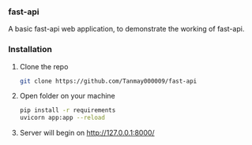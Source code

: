 ### fast-api
A basic fast-api web application, to demonstrate the working of fast-api.

### Installation

1. Clone the repo
   ```sh
   git clone https://github.com/Tanmay000009/fast-api
   ```
2. Open folder on your machine
   ```sh 
   pip install -r requirements  
   uvicorn app:app --reload
   ```
3. Server will begin on http://127.0.0.1:8000/

